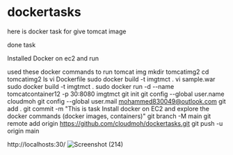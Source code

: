 # dockertasks
here is docker task for give tomcat image

done task 

Installed Docker on ec2 and run

used these docker commands to run tomcat img
 mkdir tomcatimg2
cd tomcatimg2
ls
vi Dockerfile
sudo docker build -t imgtmct .
 vi sample.war
 sudo docker build -t imgtmct .
 sudo docker run -d --name tomcatcontainer12 -p 30:8080 imgtmct
 git init
 git config --global user.name cloudmoh
 git config --global user.mail mohammed830049@outlook.com
 git add .
 git commit -m "This is task Install docker on EC2 and explore the docker commands (docker images, containers)" 
git branch -M main
git remote add origin https://github.com/cloudmoh/dockertasks.git
git push -u origin main

http://localhosts:30/
![Screenshot (214)](https://github.com/cloudmoh/dockertasks/assets/126796948/07175ad1-9b46-4ee6-a4dc-7e9d83dcd31f)
